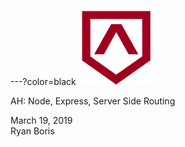 ---?color=black
![Logo](logo.png)  

AH: Node, Express, Server Side Routing  

March 19, 2019  
Ryan Boris  
